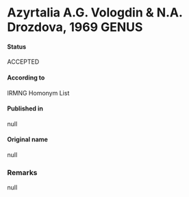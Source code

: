 Azyrtalia A.G. Vologdin & N.A. Drozdova, 1969 GENUS
=======

#### Status
ACCEPTED

#### According to
IRMNG Homonym List

#### Published in
null

#### Original name
null

### Remarks
null